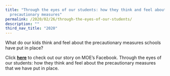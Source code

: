 ```yaml
---
title: "Through the eyes of our students: how they think and feel about the
  precautionary measures"
permalink: /2020/02/26/through-the-eyes-of-our-students/
description: ""
third_nav_title: "2020"
---
```

<p>What do our kids think and feel about the precautionary measures schools have put in place?</p>
<p>Click&nbsp;<strong><a href="https://www.facebook.com/moesingapore/posts/10159284284662004?__tn__=C-R">here</a></strong>&nbsp;to check out our story on MOE’s Facebook. Through the eyes of our students: how they think and feel about the precautionary measures that we have put in place.</p>